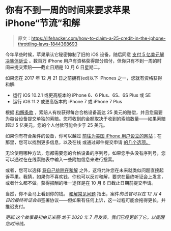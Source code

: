 # 你有不到一周的时间来要求苹果 iPhone“节流”和解

> 原文：<https://lifehacker.com/how-to-claim-a-25-credit-in-the-iphone-throttling-laws-1844368693>

今年早些时候，苹果承认它秘密抑制了旧的 iOS 设备，随后同意 [支付 5 亿美元解决集体诉讼](https://gizmodo.com/apple-settles-lawsuit-over-throttled-iphones-by-agreein-1842031957) 。数百万 iPhone 用户有资格获得部分赔付，但你只有不到一周的时间来提交索赔——截止日期是 10 月 6 日星期二。



如果您在 2017 年 12 月 21 日之前拥有(ed)以下 iPhones 之一，您就有资格获得和解:

*   运行 iOS 10.2.1 或更高版本的 iPhone 6、6 Plus、6S、6S Plus 或 SE
*   运行 iOS 11.2 或更高版本的 iPhone 7 或 iPhone 7 Plus

根据 [和解条款](https://www.smartphoneperformancesettlement.com/frequently-asked-questions.php#faq12) ，索赔人有权获得每台合格设备高达 25 美元的赔偿，并且您需要为每台设备提交单独的索赔。您将收到的金额取决于收到的索赔数量——如果索赔超过 5 亿美元，您的个人付款可能会少于 25 美元。

如果你有符合条件的设备，你可以越过 [前往为美国 iPhone 用户设立的网站](https://www.smartphoneperformancesettlement.com)；在那里，您可以找到更多信息，以及在线 或通过邮件提交申请 [的几个选项。](https://www.smartphoneperformancesettlement.com/submit-claim.php)

无论使用哪种方法，您都需要您的合格设备的序列号，如果您手头没有序列号，您可以通过在在线索赔表中输入一些附加信息来进行搜索。

或者，您可以选择 [将自己排除在和解](https://www.smartphoneperformancesettlement.com/frequently-asked-questions.php#faq14) 之外，这将允许您在未来就类似问题直接起诉苹果。我猜，如果你不喜欢钱，你也可以反对和解，要求在最终听证会上发言，或者什么都不做。获得报酬的唯一途径是在 10 月 6 日截止日期前提交申请。

当然，你不会马上看到你的钱。 [和解常见问题](https://www.smartphoneperformancesettlement.com/frequently-asked-questions.php#faq12) 指出，案件*的法官可以在 12 月 4 日的最终听证会后*签署协议——但如果有任何上诉，这一过程可能会拖得更长，并推迟支付。

*更新:这个故事最初由艾米丽·龙于 2020 年 7 月发表。我们已经更新了它，以提醒您时间线。*